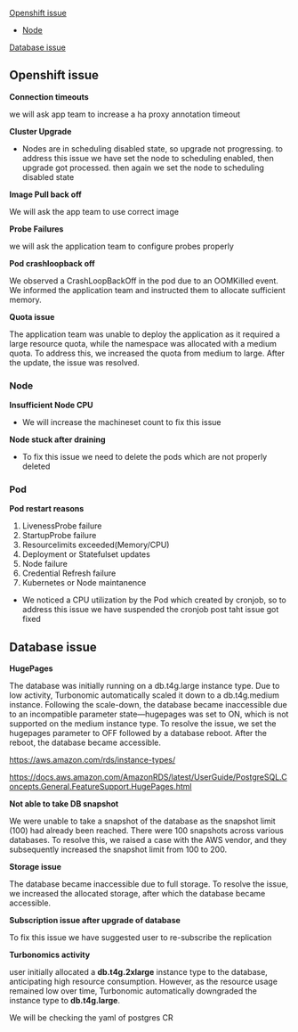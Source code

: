 

[Openshift issue](#Openshift-issue)
- [Node](#Node)

[Database issue](#Database-issue)

## Openshift issue

**Connection timeouts**

we will ask app team to increase a ha proxy annotation timeout

**Cluster Upgrade**
- Nodes are in scheduling disabled state, so upgrade not progressing. to address this issue we have set the node to scheduling enabled, then upgrade got processed. then again we set the node to scheduling disabled state

**Image Pull back off**

We will ask the app team to use correct image

**Probe Failures**

we will ask the application team to configure probes properly

**Pod crashloopback off**

We observed a CrashLoopBackOff in the pod due to an OOMKilled event. We informed the application team and instructed them to allocate sufficient memory.

**Quota issue**

The application team was unable to deploy the application as it required a large resource quota, while the namespace was allocated with a medium quota. To address this, we increased the quota from medium to large. After the update, the issue was resolved.

### Node

**Insufficient Node CPU**

- We will increase the machineset count to fix this issue

**Node stuck after draining**

- To fix this issue we need to delete the pods which are not properly deleted

### Pod

**Pod restart reasons**

1. LivenessProbe failure
2. StartupProbe failure
3. Resourcelimits exceeded(Memory/CPU)
4. Deployment or Statefulset updates
5. Node failure
6. Credential Refresh failure
7. Kubernetes or Node maintanence

- We noticed a CPU utilization by the Pod which created by cronjob, so to address this issue we have suspended the cronjob post taht issue got fixed

## Database issue

**HugePages**

The database was initially running on a db.t4g.large instance type. Due to low activity, Turbonomic automatically scaled it down to a db.t4g.medium instance. Following the scale-down, the database became inaccessible due to an incompatible parameter state—hugepages was set to ON, which is not supported on the medium instance type. To resolve the issue, we set the hugepages parameter to OFF followed by a database reboot. After the reboot, the database became accessible.

https://aws.amazon.com/rds/instance-types/

https://docs.aws.amazon.com/AmazonRDS/latest/UserGuide/PostgreSQL.Concepts.General.FeatureSupport.HugePages.html

**Not able to take DB snapshot**

We were unable to take a snapshot of the database as the snapshot limit (100) had already been reached. There were 100 snapshots across various databases. To resolve this, we raised a case with the AWS vendor, and they subsequently increased the snapshot limit from 100 to 200.

**Storage issue**

The database became inaccessible due to full storage. To resolve the issue, we increased the allocated storage, after which the database became accessible.

**Subscription issue after upgrade of database**

To fix this issue we have suggested user to re-subscribe the replication

**Turbonomics activity**

user initially allocated a **db.t4g.2xlarge** instance type to the database, anticipating high resource consumption. However, as the resource usage remained low over time, Turbonomic automatically downgraded the instance type to **db.t4g.large**.

We will be checking the yaml of postgres CR
